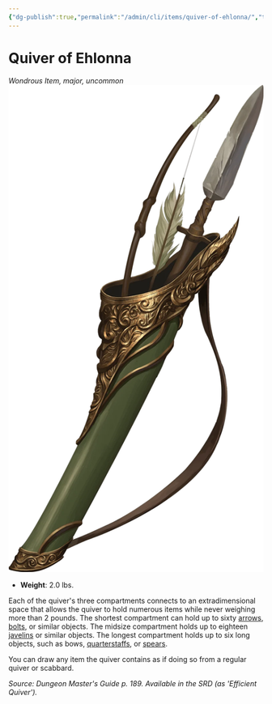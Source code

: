 ```yaml
---
{"dg-publish":true,"permalink":"/admin/cli/items/quiver-of-ehlonna/","tags":["compendium/src/5e/dmg","item/rarity/uncommon","item/tier/major","item/wondrous"],"updated":"2025-01-11T15:32:19.467+00:00"}
---
```


# Quiver of Ehlonna
*Wondrous Item, major, uncommon*  
![](https://raw.githubusercontent.com/5etools-mirror-2/5etools-img/main/items/DMG/Quiver%20of%20Ehlonna.webp#right)  

- **Weight**: 2.0 lbs.

Each of the quiver's three compartments connects to an extradimensional space that allows the quiver to hold numerous items while never weighing more than 2 pounds. The shortest compartment can hold up to sixty [arrows](/Admin/CLI/items/arrow.md), [bolts](/Admin/CLI/items/crossbow-bolt.md), or similar objects. The midsize compartment holds up to eighteen [javelins](/Admin/CLI/items/javelin.md) or similar objects. The longest compartment holds up to six long objects, such as bows, [quarterstaffs](/Admin/CLI/items/quarterstaff.md), or [spears](/Admin/CLI/items/spear.md).

You can draw any item the quiver contains as if doing so from a regular quiver or scabbard.

*Source: Dungeon Master's Guide p. 189. Available in the SRD (as 'Efficient Quiver').*